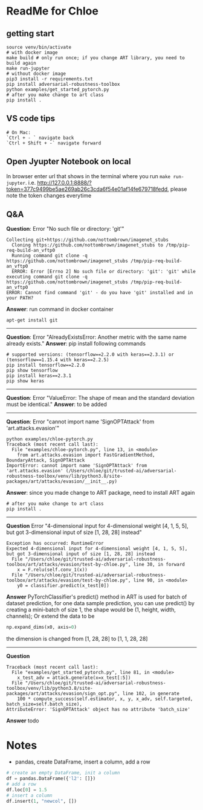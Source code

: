 # ReadMe for Chloe

## getting start
```shell
source venv/bin/activate
# with docker image
make build # only run once; if you change ART library, you need to build again
make run-jupyter
# without docker image
pip3 install -r requirements.txt
pip install adversarial-robustness-toolbox
python examples/get_started_pytorch.py
# after you make change to art class
pip install .
```
## VS code tips
``` text
# On Mac:
`Ctrl + - ` navigate back
`Ctrl + Shift + -` navigate forward
```
## Open Jyupter Notebook on local

In browser
enter url that shows in the terminal where you run `make run-jupyter`. i.e. http://127.0.0.1:8888/?token=377c9499be5ae269ab26c3cda6f54e01af14fe679718fedd, please note the token changes everytime

## Q&A
**Question**: Error "No such file or directory: 'git'"
```shell
Collecting git+https://github.com/nottombrown/imagenet_stubs
  Cloning https://github.com/nottombrown/imagenet_stubs to /tmp/pip-req-build-an_vftp0
  Running command git clone -q https://github.com/nottombrown/imagenet_stubs /tmp/pip-req-build-an_vftp0
  ERROR: Error [Errno 2] No such file or directory: 'git': 'git' while executing command git clone -q https://github.com/nottombrown/imagenet_stubs /tmp/pip-req-build-an_vftp0
ERROR: Cannot find command 'git' - do you have 'git' installed and in your PATH?
```
**Answer**: run command in docker container
```shell
apt-get install git
```

----
**Question**: Error "AlreadyExistsError: Another metric with the same name already exists."
**Answer**: pip install following commands
```shell
# supported versions: (tensorflow==2.2.0 with keras==2.3.1) or (tensorflow==1.15.4 with keras==2.2.5)
pip install tensorflow==2.2.0
pip show tensorflow
pip install keras==2.3.1
pip show keras
```
----
**Question**: Error "ValueError: The shape of mean and the standard deviation must be identical."
**Answer**: to be added

---

**Question**: Error "cannot import name 'SignOPTAttack' from 'art.attacks.evasion'"
```shell
python examples/chloe-pytorch.py 
Traceback (most recent call last):
  File "examples/chloe-pytorch.py", line 13, in <module>
    from art.attacks.evasion import FastGradientMethod, BoundaryAttack, SignOPTAttack
ImportError: cannot import name 'SignOPTAttack' from 'art.attacks.evasion' (/Users/chloe/git/trusted-ai/adversarial-robustness-toolbox/venv/lib/python3.8/site-packages/art/attacks/evasion/__init__.py)
```
**Answer**: since you made change to ART package, need to install ART again
```shell
# after you make change to art class
pip install .
```
---

**Question** Error "4-dimensional input for 4-dimensional weight [4, 1, 5, 5], but got 3-dimensional input of size [1, 28, 28] instead"
```shell
Exception has occurred: RuntimeError
Expected 4-dimensional input for 4-dimensional weight [4, 1, 5, 5], but got 3-dimensional input of size [1, 28, 28] instead
  File "/Users/chloe/git/trusted-ai/adversarial-robustness-toolbox/art/attacks/evasion/test-by-chloe.py", line 30, in forward
    x = F.relu(self.conv_1(x))
  File "/Users/chloe/git/trusted-ai/adversarial-robustness-toolbox/art/attacks/evasion/test-by-chloe.py", line 90, in <module>
    y0 = classifier.predict(x_test[0])
```
**Answer** PyTorchClassifier's predict() method in ART is used for batch of dataset prediction, for one data sample prediction, you can use predict() by creating a mini-batch of size 1, the shape would be (1, height, width, channels); Or extend the data to be 
```python
np.expand_dims(x0, axis=0)
```
the dimension is changed from [1, 28, 28] to [1, 1, 28, 28]

---
**Question**
```shell
Traceback (most recent call last):
  File "examples/get_started_pytorch.py", line 81, in <module>
    x_test_adv = attack.generate(x=x_test[:5])
  File "/Users/chloe/git/trusted-ai/adversarial-robustness-toolbox/venv/lib/python3.8/site-packages/art/attacks/evasion/sign_opt.py", line 102, in generate
    100 * compute_success(self.estimator, x, y, x_adv, self.targeted, batch_size=self.batch_size),
AttributeError: 'SignOPTAttack' object has no attribute 'batch_size'
```
**Answer**
todo

# Notes
- pandas, create DataFrame, insert a column, add a row
```python
# create an empty DataFrame, init a column 
df = pandas.DataFrame({'l2': []}) 
# add a row
df.loc[0] = 1.5
# insert a column 
df.insert(1, "newcol", [])
```